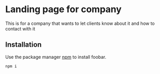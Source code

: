 # Landing page for company

This is for a company that wants to let clients know about it and how to contact with it 

## Installation

Use the package manager [npm](https://www.npmjs.com/) to install foobar.

```bash
npm i
```

